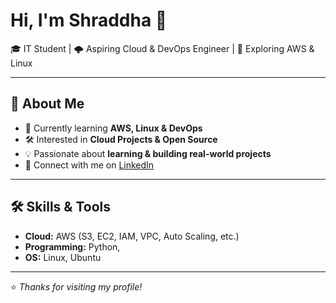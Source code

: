 # Hi, I'm Shraddha 👋

🎓 IT Student | 🌩️ Aspiring Cloud & DevOps Engineer | 🐧 Exploring AWS & Linux  

---

## 🚀 About Me
- 🌱 Currently learning **AWS, Linux & DevOps**  
- 🛠️ Interested in **Cloud Projects & Open Source**  
- 💡 Passionate about **learning & building real-world projects**  
- 🔗 Connect with me on [LinkedIn](https://www.linkedin.com/in/<your-username>/)  

---

## 🛠️ Skills & Tools
- **Cloud:** AWS (S3, EC2, IAM, VPC, Auto Scaling, etc.)    
- **Programming:** Python,   
- **OS:** Linux, Ubuntu  


---

⭐️ *Thanks for visiting my profile!*
